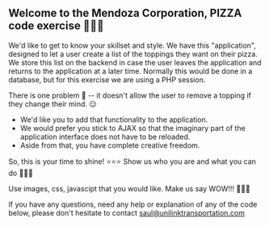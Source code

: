  ## Welcome to the Mendoza Corporation, PIZZA code exercise 🍕🍕🍕
 
 We'd like to get to know your skillset and style. We have this "application", 
 designed to let a user create a list of the toppings they want on their pizza.  
 We store this list on the backend in case the user leaves the application
 and returns to the application at a later time. Normally this would be done
 in a database, but for this exercise we are using a PHP session.
 
 There is one problem 🤔 -- it doesn't allow the user to remove a topping if
 they change their mind. 😑
 
 * We'd like you to add that functionality to the application.
 * We would prefer you stick to AJAX so that the imaginary part of the application interface does not have to be reloaded.
 * Aside from that, you have complete creative freedom.
 
 So, this is your time to shine! ⭐⭐⭐
 Show us who you are and what you can do 💪💪💪

 Use images, css, javascipt that you would like. Make us say WOW!!! 🤩🤩🤩
 
 If you have any questions, need any help or explanation of any of the
 code below, please don't hesitate to contact saul@unilinktransportation.com
